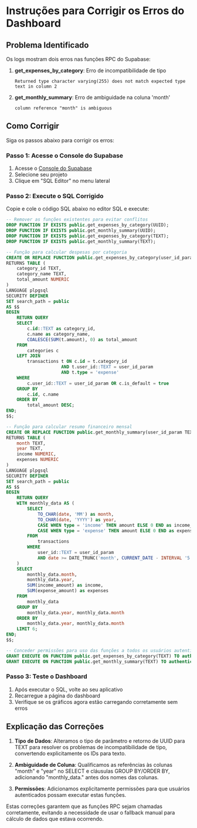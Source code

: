# Instruções para Corrigir os Erros do Dashboard

## Problema Identificado

Os logs mostram dois erros nas funções RPC do Supabase:

1. **get_expenses_by_category**: Erro de incompatibilidade de tipo

   ```
   Returned type character varying(255) does not match expected type text in column 2
   ```

2. **get_monthly_summary**: Erro de ambiguidade na coluna 'month'
   ```
   column reference "month" is ambiguous
   ```

## Como Corrigir

Siga os passos abaixo para corrigir os erros:

### Passo 1: Acesse o Console do Supabase

1. Acesse o [Console do Supabase](https://app.supabase.io)
2. Selecione seu projeto
3. Clique em "SQL Editor" no menu lateral

### Passo 2: Execute o SQL Corrigido

Copie e cole o código SQL abaixo no editor SQL e execute:

```sql
-- Remover as funções existentes para evitar conflitos
DROP FUNCTION IF EXISTS public.get_expenses_by_category(UUID);
DROP FUNCTION IF EXISTS public.get_monthly_summary(UUID);
DROP FUNCTION IF EXISTS public.get_expenses_by_category(TEXT);
DROP FUNCTION IF EXISTS public.get_monthly_summary(TEXT);

-- Função para calcular despesas por categoria
CREATE OR REPLACE FUNCTION public.get_expenses_by_category(user_id_param TEXT)
RETURNS TABLE (
    category_id TEXT,
    category_name TEXT,
    total_amount NUMERIC
)
LANGUAGE plpgsql
SECURITY DEFINER
SET search_path = public
AS $$
BEGIN
    RETURN QUERY
    SELECT
        c.id::TEXT as category_id,
        c.name as category_name,
        COALESCE(SUM(t.amount), 0) as total_amount
    FROM
        categories c
    LEFT JOIN
        transactions t ON c.id = t.category_id
                     AND t.user_id::TEXT = user_id_param
                     AND t.type = 'expense'
    WHERE
        c.user_id::TEXT = user_id_param OR c.is_default = true
    GROUP BY
        c.id, c.name
    ORDER BY
        total_amount DESC;
END;
$$;

-- Função para calcular resumo financeiro mensal
CREATE OR REPLACE FUNCTION public.get_monthly_summary(user_id_param TEXT)
RETURNS TABLE (
    month TEXT,
    year TEXT,
    income NUMERIC,
    expenses NUMERIC
)
LANGUAGE plpgsql
SECURITY DEFINER
SET search_path = public
AS $$
BEGIN
    RETURN QUERY
    WITH monthly_data AS (
        SELECT
            TO_CHAR(date, 'MM') as month,
            TO_CHAR(date, 'YYYY') as year,
            CASE WHEN type = 'income' THEN amount ELSE 0 END as income_amount,
            CASE WHEN type = 'expense' THEN amount ELSE 0 END as expense_amount
        FROM
            transactions
        WHERE
            user_id::TEXT = user_id_param
            AND date >= DATE_TRUNC('month', CURRENT_DATE - INTERVAL '5 months')
    )
    SELECT
        monthly_data.month,
        monthly_data.year,
        SUM(income_amount) as income,
        SUM(expense_amount) as expenses
    FROM
        monthly_data
    GROUP BY
        monthly_data.year, monthly_data.month
    ORDER BY
        monthly_data.year, monthly_data.month
    LIMIT 6;
END;
$$;

-- Conceder permissões para uso das funções a todos os usuários autenticados
GRANT EXECUTE ON FUNCTION public.get_expenses_by_category(TEXT) TO authenticated;
GRANT EXECUTE ON FUNCTION public.get_monthly_summary(TEXT) TO authenticated;
```

### Passo 3: Teste o Dashboard

1. Após executar o SQL, volte ao seu aplicativo
2. Recarregue a página do dashboard
3. Verifique se os gráficos agora estão carregando corretamente sem erros

## Explicação das Correções

1. **Tipo de Dados**: Alteramos o tipo de parâmetro e retorno de UUID para TEXT para resolver os problemas de incompatibilidade de tipo, convertendo explicitamente os IDs para texto.

2. **Ambiguidade de Coluna**: Qualificamos as referências às colunas "month" e "year" no SELECT e cláusulas GROUP BY/ORDER BY, adicionando "monthly_data." antes dos nomes das colunas.

3. **Permissões**: Adicionamos explicitamente permissões para que usuários autenticados possam executar estas funções.

Estas correções garantem que as funções RPC sejam chamadas corretamente, evitando a necessidade de usar o fallback manual para cálculo de dados que estava ocorrendo.

